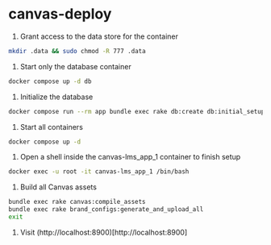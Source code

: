 # canvas-deploy

1. Grant access to the data store for the container
```bash
mkdir .data && sudo chmod -R 777 .data
```

1. Start only the database container
```bash
docker compose up -d db
```

1. Initialize the database
```bash
docker compose run --rm app bundle exec rake db:create db:initial_setup
```

1. Start all containers
```bash
docker compose up -d
```

1. Open a shell inside the canvas-lms_app_1 container to finish setup
```bash
docker exec -u root -it canvas-lms_app_1 /bin/bash
```

1. Build all Canvas assets
```bash
bundle exec rake canvas:compile_assets
bundle exec rake brand_configs:generate_and_upload_all
exit
```

1. Visit (http://localhost:8900)[http://localhost:8900]
